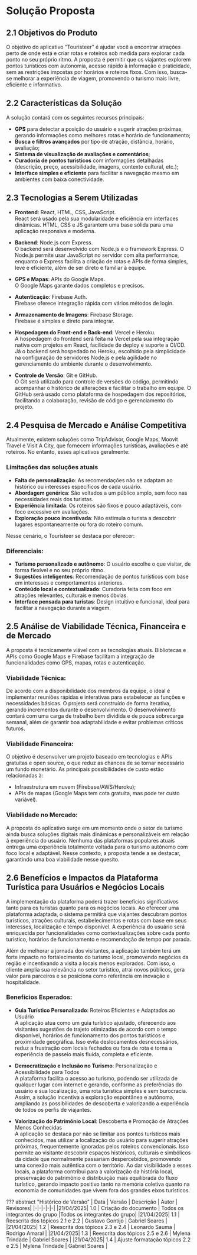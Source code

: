 # Solução Proposta

## 2.1 Objetivos do Produto
O objetivo do aplicativo “Touristeer” é ajudar você a encontrar atrações perto de onde está e criar rotas e roteiros sob medida para explorar cada ponto no seu próprio ritmo. A proposta é permitir que os viajantes explorem pontos turísticos com autonomia, acesso rápido à informação e praticidade, sem as restrições impostas por horários e roteiros fixos. Com isso, busca-se melhorar a experiência de viagem, promovendo o turismo mais livre, eficiente e informativo.

## 2.2 Características da Solução
A solução contará com os seguintes recursos principais: <br>
- **GPS** para detectar a posição do usuário e sugerir atrações próximas, gerando informações como melhores rotas e horário de funcionamento; <br>
- **Busca e filtros avançados** por tipo de atração, distância, horário, avaliação; <br>
- **Sistema de visualização de avaliações e comentários**; <br>
- **Curadoria de pontos turísticos** com informações detalhadas (descrição, preço, acessibilidade, imagens, contexto cultural, etc.); <br> 
- **Interface simples e eficiente** para facilitar a navegação mesmo em ambientes com baixa conectividade.

## 2.3 Tecnologias a Serem Utilizadas
- **Frontend**: React, HTML, CSS, JavaScript.  
  React será usado pela sua modularidade e eficiência em interfaces dinâmicas. HTML, CSS e JS garantem uma base sólida para uma aplicação responsiva e moderna.
  
- **Backend**: Node.js com Express.  
  O backend será desenvolvido com Node.js e o framework Express. O Node.js permite usar JavaScript no servidor com alta performance, enquanto o Express facilita a criação de rotas e APIs de forma simples, leve e eficiente, além de ser direto e familiar à equipe.

- **GPS e Mapas**: APIs do Google Maps.  
  O Google Maps garante dados completos e precisos.

- **Autenticação**: Firebase Auth.  
  Firebase oferece integração rápida com vários métodos de login.

- **Armazenamento de Imagens**: Firebase Storage.  
  Firebase é simples e direto para integrar.

- **Hospedagem do Front-end e Back-end**: Vercel e Heroku.  
  A hospedagem do frontend será feita na Vercel pela sua integração nativa com projetos em React, facilidade de deploy e suporte a CI/CD. Já o backend será hospedado no Heroku, escolhido pela simplicidade na configuração de servidores Node.js e pela agilidade no gerenciamento do ambiente durante o desenvolvimento.

- **Controle de Versão**: Git e GitHub.  
  O Git será utilizado para controle de versões do código, permitindo acompanhar o histórico de alterações e facilitar o trabalho em equipe. O GitHub será usado como plataforma de hospedagem dos repositórios, facilitando a colaboração, revisão de código e gerenciamento do projeto.

## 2.4 Pesquisa de Mercado e Análise Competitiva
Atualmente, existem soluções como TripAdvisor, Google Maps, Moovit Travel e Visit A City, que fornecem informações turísticas, avaliações e até roteiros. No entanto, esses aplicativos geralmente:

### Limitações das soluções atuais
- **Falta de personalização**: As recomendações não se adaptam ao histórico ou interesses específicos de cada usuário.
- **Abordagem genérica**: São voltados a um público amplo, sem foco nas necessidades reais dos turistas.
- **Experiência limitada**: Os roteiros são fixos e pouco adaptáveis, com foco excessivo em avaliações.
- **Exploração pouco incentivada**: Não estimula o turista a descobrir lugares espontaneamente ou fora do roteiro comum.

Nesse cenário, o Touristeer se destaca por oferecer:

### Diferenciais:
- **Turismo personalizado e autônomo**: O usuário escolhe o que visitar, de forma flexível e no seu próprio ritmo.
- **Sugestões inteligentes**: Recomendação de pontos turísticos com base em interesses e comportamentos anteriores.
- **Conteúdo local e contextualizado**: Curadoria feita com foco em atrações relevantes, culturais e menos óbvias.
- **Interface pensada para turistas**: Design intuitivo e funcional, ideal para facilitar a navegação durante a viagem.

## 2.5 Análise de Viabilidade Técnica, Financeira e de Mercado
A proposta é tecnicamente viável com as tecnologias atuais. Bibliotecas e APIs como Google Maps e Firebase facilitam a integração de funcionalidades como GPS, mapas, rotas e autenticação.

### Viabilidade Técnica:
De acordo com a disponibilidade dos membros da equipe, o ideal é implementar reuniões rápidas e interativas para estabelecer as funções e necessidades básicas. O projeto será construído de forma iterativa, gerando incrementos durante o desenvolvimento. O desenvolvimento contará com uma carga de trabalho bem dividida e de pouca sobrecarga semanal, além de garantir boa adaptabilidade e evitar problemas críticos futuros.

### Viabilidade Financeira:
O objetivo é desenvolver um projeto baseado em tecnologias e APIs gratuitas e open source, o que reduz as chances de se tornar necessário um fundo monetário. As principais possibilidades de custo estão relacionadas à: <br>
- Infraestrutura em nuvem (Firebase/AWS/Heroku); <br>
- APIs de mapas (Google Maps tem cota gratuita, mas pode ter custo variável).

### Viabilidade no Mercado:
A proposta do aplicativo surge em um momento onde o setor de turismo ainda busca soluções digitais mais dinâmicas e personalizáveis em relação à experiência do usuário. Nenhuma das plataformas populares atuais entrega uma experiência totalmente voltada para o turismo autônomo com foco local e adaptável. Nesse contexto, a proposta tende a se destacar, garantindo uma boa viabilidade nesse quesito.

## 2.6 Benefícios e Impactos da Plataforma Turística para Usuários e Negócios Locais
A implementação da plataforma poderá trazer benefícios significativos tanto para os turistas quanto para os negócios locais. Ao oferecer uma plataforma adaptada, o sistema permitirá que viajantes descubram pontos turísticos, atrações culturais, estabelecimentos e rotas com base em seus interesses, localização e tempo disponível. A experiência do usuário será enriquecida por funcionalidades como contextualizações sobre cada ponto turístico, horários de funcionamento e recomendação de tempo por parada.

Além de melhorar a jornada dos visitantes, a aplicação também terá um forte impacto no fortalecimento do turismo local, promovendo negócios da região e incentivando a visita a locais menos explorados. Com isso, o cliente amplia sua relevância no setor turístico, atrai novos públicos, gera valor para parceiros e se posiciona como referência em inovação e hospitalidade.

### Benefícios Esperados:
- **Guia Turístico Personalizado**: Roteiros Eficientes e Adaptados ao Usuário  
  A aplicação atua como um guia turístico ajustado, oferecendo aos visitantes sugestões de trajeto otimizadas de acordo com o tempo disponível, horários de funcionamento dos pontos turísticos e proximidade geográfica. Isso evita deslocamentos desnecessários, reduz a frustração com locais fechados ou fora de rota e torna a experiência de passeio mais fluida, completa e eficiente.

- **Democratização e Inclusão no Turismo**: Personalização e Acessibilidade para Todos  
  A plataforma facilita o acesso ao turismo, podendo ser utilizada de qualquer lugar com internet e gerando, conforme as preferências do usuário e sua localização, uma rota turística simples e sem burocracia. Assim, a solução incentiva a exploração espontânea e autônoma, ampliando as possibilidades de descoberta e valorizando a experiência de todos os perfis de viajantes.

- **Valorização do Patrimônio Local**: Descoberta e Promoção de Atrações Menos Conhecidas  
  A aplicação se destaca por não se limitar aos pontos turísticos mais conhecidos, mas utilizar a localização do usuário para sugerir atrações próximas, frequentemente ignoradas pelos roteiros convencionais. Isso permite ao visitante descobrir espaços históricos, culturais e simbólicos da cidade que normalmente passariam despercebidos, promovendo uma conexão mais autêntica com o território. Ao dar visibilidade a esses locais, a plataforma contribui para a valorização da história local, preservação do patrimônio e distribuição mais equilibrada do fluxo turístico, gerando impacto positivo tanto na memória coletiva quanto na economia de comunidades que vivem fora dos grandes eixos turísticos.

  
??? abstract "Histórico de Versão"
    | Data | Versão | Descrição | Autor | Revisores|
    |-|-|-|-|-|
    |21/04/2025| 1.0 | Criação do documento | Todos os integrantes do grupo |Todos os integrantes do grupo|
    |21/04/2025| 1.1 | Reescrita dos tópicos 2.1 e 2.2 | Gustavo Gontijo | Gabriel Soares |
    |21/04/2025| 1.2 | Reescrita dos tópicos 2.3 e 2.4 | Leonardo Sauma | Rodrigo Amaral |
    |21/04/2025| 1.3 | Reescrita dos tópicos 2.5 e 2.6 | Mylena Trindade | Gabriel Soares |
    |21/04/2025| 1.4 | Ajuste formatação tópicos 2.2 e 2.5 | Mylena Trindade | Gabriel Soares |
